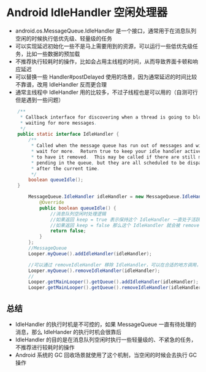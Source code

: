 # Android IdleHandler 空闲处理器
- android.os.MessageQueue.IdleHandler 是一个接口，通常用于在消息队列空闲的时候执行低优先级、轻量级的任务
- 可以实现延迟初始化一些不是马上需要用到的资源，可以运行一些低优先级任务，比如一些数据的预加载
- 不推荐执行较耗时的操作，比如会占用主线程的时间，从而导致界面卡顿和响应延迟
- 可以替换一些 Handler#postDelayed 使用的场景，因为通常延迟的时间比较不靠谱，改用 IdleHandler 反而更合理
- 通常主线程中 IdleHandler 用的比较多，不过子线程也是可以用的（自测可行但是遇到一些问题）

```java
    /**
     * Callback interface for discovering when a thread is going to block
     * waiting for more messages.
     */
    public static interface IdleHandler {
        /**
         * Called when the message queue has run out of messages and will now
         * wait for more.  Return true to keep your idle handler active, false
         * to have it removed.  This may be called if there are still messages
         * pending in the queue, but they are all scheduled to be dispatched
         * after the current time.
         */
        boolean queueIdle();
    }
```


```java
        MessageQueue.IdleHandler idleHandler = new MessageQueue.IdleHandler() {
            @Override
            public boolean queueIdle() {
                //消息队列空闲时处理逻辑
                //如果返回 keep = true 表示保持这个 IdleHandler 一直处于活跃状态，只要消息队列空闲了 queueIdle 方法就会被回调
                //如果返回 keep = false 那么这个 IdleHandler 就会被 remove 移除列表，也就是说当下次队列空闲的时候，不会继续被回调了
                return false;
            }
        };
        //MessageQueue
        Looper.myQueue().addIdleHandler(idleHandler);

        //可以通过 removeIdleHandler 移除 IdleHandler，可以在合适的地方调用，以免出现内存泄漏
        Looper.myQueue().removeIdleHandler(idleHandler);
        //
        Looper.getMainLooper().getQueue().addIdleHandler(idleHandler);
        Looper.getMainLooper().getQueue().removeIdleHandler(idleHandler);
```
 

## 总结
- IdleHandler 的执行时机是不可控的，如果 MessageQueue 一直有待处理的消息，那么 IdleHander 的执行时机会很靠后
- IdleHandler 的目的是在消息队列空闲时执行一些轻量级的、不紧急的任务，不推荐进行较耗时的操作
- Android 系统的 GC 回收场景就使用了这个机制，当空闲的时候会去执行 GC 操作